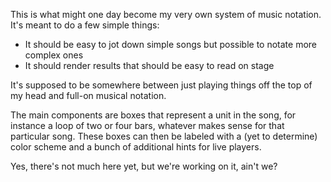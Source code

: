 This is what might one day become my very own system of music
notation. It's meant to do a few simple things:

- It should be easy to jot down simple songs but possible
  to notate more complex ones
- It should render results that should be easy to read on stage

It's supposed to be somewhere between just playing things
off the top of my head and full-on musical notation.

The main components are boxes that represent a unit in the song,
for instance a loop of two or four bars, whatever makes sense
for that particular song.
These boxes can then be labeled with a (yet to determine) color
scheme and a bunch of additional hints for live players.

Yes, there's not much here yet, but we're working on it, ain't we?
